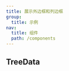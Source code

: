 ```yaml
---
title: 展示外边框和列边框
group:
  title: 示例
nav:
  title: 组件
  path: /components
---
```


## TreeData

<code src="./demos/bordered.tsx" />
